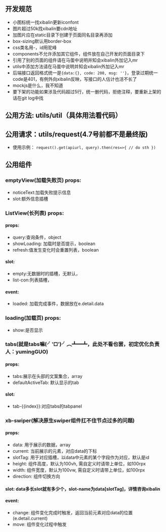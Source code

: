 ## 开发规范
   * 小图标统一找xibalin更新iconfont
   * 图片超过50k找xibalin要cdn地址
   * 加图片应在static目录下创建于页面同名目录再添加
   * box-sizing默认用border-box
   * css类名用-，id用驼峰
   * components不允许添加其它组件，组件放在自己开发的页面目录下
   * 引用了别的页面的组件请在马蛋中说明并知会xibalin外加记入mr
   * utils中添加方法请在马蛋中说明并知会xibalin外加记入mr
   * 后端接口返回格式统一是`{data:{}, code: 200, msg: ''}`，登录过期统一code是401，有例外向xibalin反映，写接口的人估计也活不长了
   * mockjs是什么，我不知道
   * 要下架的功能如果涉及代码超过5行，统一删代码，拒绝注释，要重新上架的话在git log中找
  
## 公用方法: utils/util（具体用法看代码）

## 公用请求：utils/request(4.7号前都不是最终版)
   * 使用示例： `request().get(apiurl, query).then(res=>{
      // do sth
    })`

## 公用组件
### emptyView(加载失败页) props:
  * noticeText:加载失败提示信息
  * slot:额外信息插槽

### ListView(长列表) props:
#### props:
  * query:查询条件，object
  * showLoading: 加载时是否提示，boolean
  * refresh:值发生变化时会重置列表，boolean
#### slot:
  * empty:无数据时的插槽，无默认，
  * list-con:列表插槽，
#### event:
  * loaded: 加载完成事件，数据放在e.detail.data

### loading(加载页) props:
  * show:是否显示

### tabs(就是tabs嘛(╯‵□′)╯︵┻━┻，此处不看也罢，初定优化负责人：yumingGUO) 
#### props:
  * tabs:展示在头部的文案集合，array
  * defaultActiveTab: 默认显示的tab
#### slot:
  * tab-{{index}}:对应tabs的tabpanel

### xb-swiper(解决原生swiper组件扛不住节点过多的问题) 
#### props:
  * data: 用于展示的数据，array
  * current: 当前展示的元素，对应data的下标
  * slotTag: 用于对应插槽，以data中元素的某个字段作为对应，默认是id
  * height: 组件高度，默认为100vh, 需自定义时请带上单位，如100rpx
  * width: 组件宽度，默认为100vw, 需自定义时请带上单位，如100rpx
  * direction: 组件切换方向
#### slot: data多长slot就有多少个，slot-name为data[slotTag]，详情咨询xibalin
#### event:
  * change: 组件变化完成时触发，返回当前元素对应data的位置(e.detail.current)
  * move: 组件变化过程中触发
    